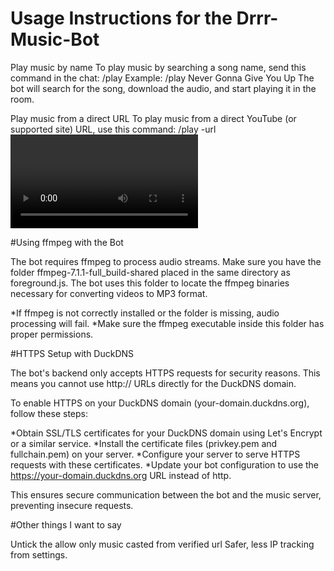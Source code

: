 # Usage Instructions for the Drrr-Music-Bot

Play music by name
To play music by searching a song name, send this command in the chat:
/play <music name>
Example:
/play Never Gonna Give You Up
The bot will search for the song, download the audio, and start playing it in the room.

Play music from a direct URL
To play music from a direct YouTube (or supported site) URL, use this command:
/play -url <video URL>
Example:
/play -url https://www.youtube.com/watch?v=dQw4w9WgXcQ
The bot downloads the video, converts it to MP3, and plays it in the room.

#Using ffmpeg with the Bot

The bot requires ffmpeg to process audio streams.
Make sure you have the folder ffmpeg-7.1.1-full_build-shared placed in the same directory as foreground.js.
The bot uses this folder to locate the ffmpeg binaries necessary for converting videos to MP3 format.

*If ffmpeg is not correctly installed or the folder is missing, audio processing will fail.
*Make sure the ffmpeg executable inside this folder has proper permissions.

#HTTPS Setup with DuckDNS

The bot's backend only accepts HTTPS requests for security reasons.
This means you cannot use http:// URLs directly for the DuckDNS domain.

To enable HTTPS on your DuckDNS domain (your-domain.duckdns.org), follow these steps:

*Obtain SSL/TLS certificates for your DuckDNS domain using Let's Encrypt or a similar service.
*Install the certificate files (privkey.pem and fullchain.pem) on your server.
*Configure your server to serve HTTPS requests with these certificates.
*Update your bot configuration to use the https://your-domain.duckdns.org URL instead of http.

This ensures secure communication between the bot and the music server, preventing insecure requests.

#Other things I want to say

Untick the allow only music casted from verified url Safer, less IP tracking from settings.

